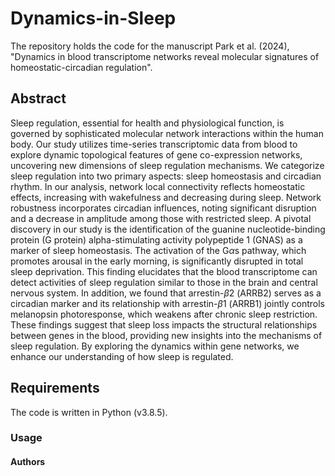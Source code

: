 # Dynamics-in-Sleep
The repository holds the code for the manuscript Park et al. (2024), "Dynamics in blood transcriptome networks reveal molecular signatures of homeostatic-circadian regulation".

## Abstract
Sleep regulation, essential for health and physiological function, is governed by sophisticated molecular network interactions within the human body. Our study utilizes time-series transcriptomic data from blood to explore dynamic topological features of gene co-expression networks, uncovering new dimensions of sleep regulation mechanisms. We categorize sleep regulation into two primary aspects: sleep homeostasis and circadian rhythm. In our analysis, network local connectivity reflects homeostatic effects, increasing with wakefulness and decreasing during sleep. Network robustness incorporates circadian influences, noting significant disruption and a decrease in amplitude among those with restricted sleep. A pivotal discovery in our study is the identification of the guanine nucleotide-binding protein (G protein) alpha-stimulating activity polypeptide 1 (GNAS) as a marker of sleep homeostasis. The activation of the G$\alpha$s pathway, which promotes arousal in the early morning, is significantly disrupted in total sleep deprivation. This finding elucidates that the blood transcriptome can detect activities of sleep regulation similar to those in the brain and central nervous system. In addition, we found that arrestin-$\beta$2 (ARRB2) serves as a circadian marker and its relationship with arrestin-$\beta$1 (ARRB1) jointly controls melanopsin photoresponse, which weakens after chronic sleep restriction. These findings suggest that sleep loss impacts the structural relationships between genes in the blood, providing new insights into the mechanisms of sleep regulation. By exploring the dynamics within gene networks, we enhance our understanding of how sleep is regulated.

## Requirements
The code is written in Python (v3.8.5). 

### Usage

#### Authors

